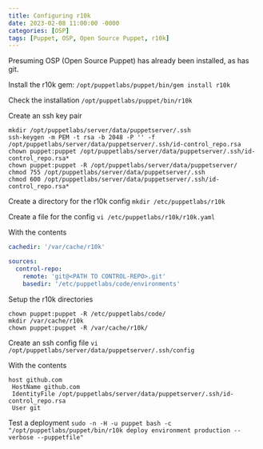 ```yaml
---
title: Configuring r10k
date: 2023-02-08 11:00:00 -0000
categories: [OSP]
tags: [Puppet, OSP, Open Source Puppet, r10k]
---
```


Presuming OSP (Open Source Puppet) has already been installed, as has git.

Install the r10k gem: ```/opt/puppetlabs/puppet/bin/gem install r10k```

Check the installation ```/opt/puppetlabs/puppet/bin/r10k```

Create an ssh key pair

```shell
mkdir /opt/puppetlabs/server/data/puppetserver/.ssh
ssh-keygen -m PEM -t rsa -b 2048 -P '' -f /opt/puppetlabs/server/data/puppetserver/.ssh/id-control_repo.rsa
chown puppet:puppet /opt/puppetlabs/server/data/puppetserver/.ssh/id-control_repo.rsa*
chown puppet:puppet -R /opt/puppetlabs/server/data/puppetserver/
chmod 755 /opt/puppetlabs/server/data/puppetserver/.ssh
chmod 600 /opt/puppetlabs/server/data/puppetserver/.ssh/id-control_repo.rsa*
```

Create a directory for the r10k config ```mkdir /etc/puppetlabs/r10k```

Create a file for the config ```vi /etc/puppetlabs/r10k/r10k.yaml```

With the contents

```yaml
cachedir: '/var/cache/r10k'

sources:
  control-repo:
    remote: 'git@<PATH TO CONTROL-REPO>.git'
    basedir: '/etc/puppetlabs/code/environments'
```

Setup the r10k directories

```shell
chown puppet:puppet -R /etc/puppetlabs/code/
mkdir /var/cache/r10k
chown puppet:puppet -R /var/cache/r10k/
```

Create an ssh config file ```vi /opt/puppetlabs/server/data/puppetserver/.ssh/config```

With the contents

```shell
host github.com
 HostName github.com
 IdentityFile /opt/puppetlabs/server/data/puppetserver/.ssh/id-control_repo.rsa
 User git
```

Test a deployment
```sudo -n -H -u puppet bash -c "/opt/puppetlabs/puppet/bin/r10k deploy environment production --verbose --puppetfile"```
